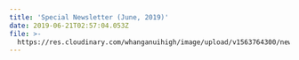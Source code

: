 ```yaml
---
title: 'Special Newsletter (June, 2019)'
date: 2019-06-21T02:57:04.053Z
file: >-
  https://res.cloudinary.com/whanganuihigh/image/upload/v1563764300/newsletters/Special_Newsletter_21.06.19.pdf
---
```



